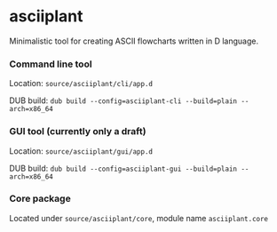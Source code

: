 # asciiplant
Minimalistic tool for creating ASCII flowcharts written in D language.

### Command line tool
Location: `source/asciiplant/cli/app.d`

DUB build: `dub build --config=asciiplant-cli --build=plain --arch=x86_64`

### GUI tool (currently only a draft)
Location: `source/asciiplant/gui/app.d`

DUB build: `dub build --config=asciiplant-gui --build=plain --arch=x86_64`

### Core package
Located under `source/asciiplant/core`, module name `asciiplant.core`
